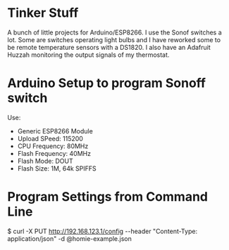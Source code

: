 
Tinker Stuff
============

A bunch of little projects for Arduino/ESP8266. I use the Sonof switches a lot. Some are switches operating light bulbs and I have reworked some to be remote temperature sensors with a DS1820. I also have an Adafruit Huzzah monitoring the output signals of my thermostat.

Arduino Setup to program Sonoff switch
======================================

Use:
* Generic ESP8266 Module
* Upload SPeed: 115200
* CPU Frequency: 80MHz
* Flash Frequency: 40MHz
* Flash Mode: DOUT
* Flash Size: 1M, 64k SPIFFS


Program Settings from Command Line
=========================

$ curl -X PUT http://192.168.123.1/config --header "Content-Type: application/json" -d @homie-example.json